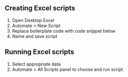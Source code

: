## Creating Excel scripts

1.	Open Desktop Excel
2.	Automate > New Script
3.	Replace boilerplate code with code snippet below
4.	Name and save script

## Running Excel scripts

1. Select appropriate data
2. Automate > All Scripts panel to choose and run script
